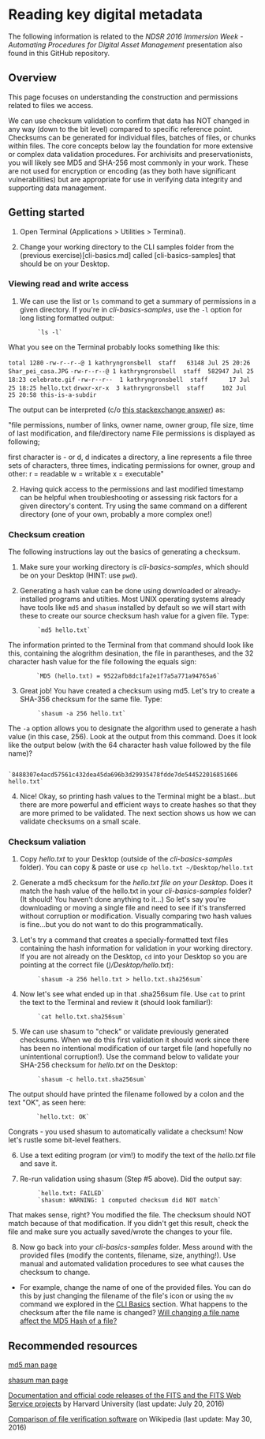 
# Reading key digital metadata

The following information is related to the _NDSR 2016 Immersion Week - Automating Procedures for Digital Asset Management_ presentation also found in this GitHub repository. 

## Overview

This page focuses on understanding the construction and permissions related to files we access. 

We can use checksum validation to confirm that data has NOT changed in any way (down to the bit level) compared to specific reference point. Checksums can be generated for individual files, batches of files, or chunks within files. The core concepts below lay the foundation for more extensive or complex data validation procedures. For archivisits and preservationists, you will likely see MD5 and SHA-256 most commonly in your work. These are not used for encryption or encoding (as they both have significant vulnerabilities) but are appropriate for use in verifying data integrity and supporting data management. 


## Getting started

1. Open Terminal (Applications > Utilities > Terminal). 

2. Change your working directory to the CLI samples folder from the (previous exercise)[cli-basics.md] called [cli-basics-samples] that should be on your Desktop.

### Viewing read and write access

1. We can use the list or `ls` command to get a summary of permissions in a given directory. If you're in _cli-basics-samples_, use the `-l` option for long listing formatted output:

            `ls -l`

What you see on the Terminal probably looks something like this:

`total 1280`
`-rw-r--r--@ 1 kathryngronsbell  staff   63148 Jul 25 20:26 Shar_pei_casa.JPG`
`-rw-r--r--@ 1 kathryngronsbell  staff  582947 Jul 25 18:23 celebrate.gif`
`-rw-r--r--  1 kathryngronsbell  staff      17 Jul 25 18:25 hello.txt`
`drwxr-xr-x  3 kathryngronsbell  staff     102 Jul 25 20:58 this-is-a-subdir`

The output can be interpreted (c/o [this stackexchange answer](http://unix.stackexchange.com/a/103118)) as:

"file permissions,
number of links,
owner name,
owner group,
file size,
time of last modification, and
file/directory name
File permissions is displayed as following;

first character is - or d, d indicates a directory, a line represents a file
three sets of characters, three times, indicating permissions for owner, group and other:
r = readable
w = writable
x = executable"

2. Having quick access to the permissions and last modified timestamp can be helpful when troubleshooting or assessing risk factors for a given directory's content. Try using the same command on a different directory (one of your own, probably a more complex one!)


### Checksum creation

The following instructions lay out the basics of generating a checksum. 

1. Make sure your working directory is _cli-basics-samples_, which should be on your Desktop (HINT: use `pwd`).

2. Generating a hash value can be done using downloaded or already-installed programs and utilties. Most UNIX operating systems already have tools like `md5` and `shasum` installed by default so we will start with these to create our source checksum hash value for a given file. Type:

            `md5 hello.txt`

The information printed to the Terminal from that command should look like this, containing the alogrithm desination, the file in parantheses, and the 32 character hash value for the file following the equals sign:

            `MD5 (hello.txt) = 9522afb8dc1fa2e1f7a5a771a94765a6`

3. Great job! You have created a checksum using md5. Let's try to create a SHA-356 checksum for the same file. Type:

            `shasum -a 256 hello.txt`

The `-a` option allows you to designate the algorithm used to generate a hash value (in this case, 256). Look at the output from this command. Does it look like the output below (with the 64 character hash value followed by the file name)?

            `8488307e4acd57561c432dea45da696b3d29935478fdde7de544522016851606  hello.txt`


4. Nice! Okay, so printing hash values to the Terminal might be a blast...but there are more powerful and efficient ways to create hashes so that they are more primed to be validated. The next section shows us how we can validate checksums on a small scale. 



### Checksum valiation


1. Copy _hello.txt_ to your Desktop (outside of the _cli-basics-samples_ folder). You can copy & paste or use `cp hello.txt ~/Desktop/hello.txt`

2. Generate a md5 checksum for the *hello.txt file on your Desktop*. Does it match the hash value of the hello.txt in your _cli-basics-samples_ folder? (It should! You haven't done anything to it...) So let's say you're downloading or moving a single file and need to see if it's transferred without corruption or modification. Visually comparing two hash values is fine...but you do not want to do this programmatically. 


3. Let's try a command that creates a specially-formatted text files containing the hash information for validation in your working directory. If you are not already on the Desktop, `cd` into your Desktop so you are pointing at the correct file (_)/Desktop/hello.txt_):

            `shasum -a 256 hello.txt > hello.txt.sha256sum`

4. Now let's see what ended up in that .sha256sum file. Use `cat` to print the text to the Terminal and review it (should look familiar!):

            `cat hello.txt.sha256sum`

5. We can use shasum to "check" or validate previously generated checksums. When we do this first validation it should work since there has been no intentional modification of our target file (and hopefully no unintentional corruption!). Use the command below to validate your SHA-256 checksum for _hello.txt_ on the Desktop:

            `shasum -c hello.txt.sha256sum`

The output should have printed the filename followed by a colon and the text "OK", as seen here:

            `hello.txt: OK`

Congrats - you used shasum to automatically validate a checksum! Now let's rustle some bit-level feathers.

6. Use a text editing program (or vim!) to modify the text of the _hello.txt_ file and save it.

7. Re-run validation using shasum (Step #5 above). Did the output say:

            `hello.txt: FAILED`
            `shasum: WARNING: 1 computed checksum did NOT match`

That makes sense, right? You modified the file. The checksum should NOT match because of that modification. If you didn't get this result, check the file and make sure you actually saved/wrote the changes to your file.

8. Now go back into your _cli-basics-samples_ folder. Mess around with the provided files (modify the contents, filename, size, anything!). Use manual and automated validation procedures to see what causes the checksum to change.

- For example, change the name of one of the provided files. You can do this by just changing the filename of the file's icon or using the `mv` command we explored in the [CLI Basics](cli-basics.md) section. What happens to the checksum after the file name is changed? [Will changing a file name affect the MD5 Hash of a file?](http://stackoverflow.com/a/14360831)


## Recommended resources


[md5 man page](https://www.freebsd.org/cgi/man.cgi?query=md5&sektion=1)

[shasum man page](http://ss64.com/osx/shasum.html)

[Documentation and official code releases of the FITS and the FITS Web Service projects](http://projects.iq.harvard.edu/fits/home) by Harvard University (last update: July 20, 2016)

[Comparison of file verification software](https://en.wikipedia.org/wiki/Comparison_of_file_verification_software) on Wikipedia (last update: May 30, 2016)


